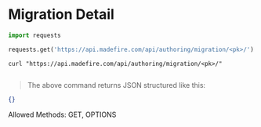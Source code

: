 # Migration Detail

```python
import requests

requests.get('https://api.madefire.com/api/authoring/migration/<pk>/')
```

```shell
curl "https://api.madefire.com/api/authoring/migration/<pk>/"
```

```javascript
```

> The above command returns JSON structured like this:

```json
{}
```

Allowed Methods: GET, OPTIONS


